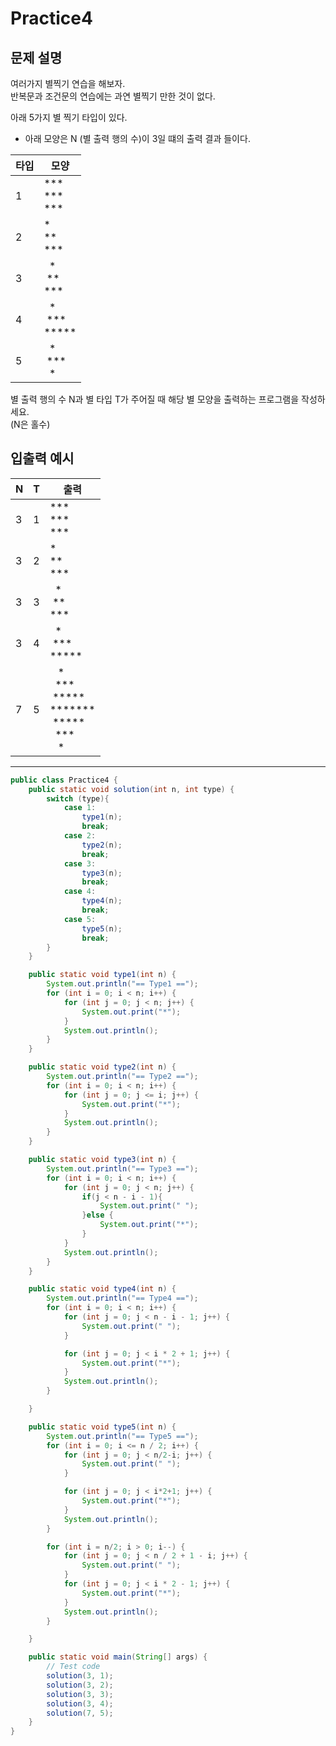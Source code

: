 Practice4
===

문제 설명
---

여러가지 별찍기 연습을 해보자.  
반복문과 조건문의 연습에는 과연 별찍기 만한 것이 없다.

아래 5가지 별 찍기 타입이 있다.
- 아래 모양은 N (별 출력 행의 수)이 3일 떄의 출력 결과 들이다.

|타입|모양|
|---|---|
|1|*** <br> *** <br> ***|
|2|* <br> ** <br> ***|
|3|&nbsp;&nbsp;* <br> &nbsp;** <br> ***|
|4|&nbsp;&nbsp;* <br> &nbsp;*** <br> *****|
|5|&nbsp;&nbsp;* <br> &nbsp;*** <br> &nbsp;&nbsp;*|


별 출력 행의 수 N과 별 타입 T가 주어질 때 해당 별 모양을 출력하는 프로그램을 작성하세요.  
(N은 홀수)


입출력 예시
---
|N|T|출력|
|---|---|---|
|3|1|*** <br> *** <br> ***|
|3|2|* <br> ** <br> ***|
|3|3|&nbsp;&nbsp;* <br> &nbsp;** <br> ***|
|3|4|&nbsp;&nbsp;* <br> &nbsp;*** <br> *****|
|7|5|&nbsp;&nbsp;&nbsp;* <br> &nbsp;&nbsp;*** <br> &nbsp;***** <br> ******* <br> &nbsp;***** <br> &nbsp;&nbsp;*** <br> &nbsp;&nbsp;&nbsp;*|

---

```java
public class Practice4 {
    public static void solution(int n, int type) {
        switch (type){
            case 1:
                type1(n);
                break;
            case 2:
                type2(n);
                break;
            case 3:
                type3(n);
                break;
            case 4:
                type4(n);
                break;
            case 5:
                type5(n);
                break;
        }
    }

    public static void type1(int n) {
        System.out.println("== Type1 ==");
        for (int i = 0; i < n; i++) {
            for (int j = 0; j < n; j++) {
                System.out.print("*");
            }
            System.out.println();
        }
    }

    public static void type2(int n) {
        System.out.println("== Type2 ==");
        for (int i = 0; i < n; i++) {
            for (int j = 0; j <= i; j++) {
                System.out.print("*");
            }
            System.out.println();
        }
    }

    public static void type3(int n) {
        System.out.println("== Type3 ==");
        for (int i = 0; i < n; i++) {
            for (int j = 0; j < n; j++) {
                if(j < n - i - 1){
                    System.out.print(" ");
                }else {
                    System.out.print("*");
                }
            }
            System.out.println();
        }
    }

    public static void type4(int n) {
        System.out.println("== Type4 ==");
        for (int i = 0; i < n; i++) {
            for (int j = 0; j < n - i - 1; j++) {
                System.out.print(" ");
            }

            for (int j = 0; j < i * 2 + 1; j++) {
                System.out.print("*");
            }
            System.out.println();
        }

    }

    public static void type5(int n) {
        System.out.println("== Type5 ==");
        for (int i = 0; i <= n / 2; i++) {
            for (int j = 0; j < n/2-i; j++) {
                System.out.print(" ");
            }

            for (int j = 0; j < i*2+1; j++) {
                System.out.print("*");
            }
            System.out.println();
        }

        for (int i = n/2; i > 0; i--) {
            for (int j = 0; j < n / 2 + 1 - i; j++) {
                System.out.print(" ");
            }
            for (int j = 0; j < i * 2 - 1; j++) {
                System.out.print("*");
            }
            System.out.println();
        }

    }

    public static void main(String[] args) {
        // Test code
        solution(3, 1);
        solution(3, 2);
        solution(3, 3);
        solution(3, 4);
        solution(7, 5);
    }
}
```